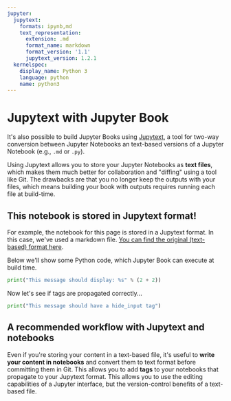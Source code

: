 ```yaml
---
jupyter:
  jupytext:
    formats: ipynb,md
    text_representation:
      extension: .md
      format_name: markdown
      format_version: '1.1'
      jupytext_version: 1.2.1
  kernelspec:
    display_name: Python 3
    language: python
    name: python3
---
```


# Jupytext with Jupyter Book

It's also possible to build Jupyter Books using [Jupytext](https://jupytext.readthedocs.io), a tool for
two-way conversion between Jupyter Notebooks an text-based versions of a Jupyter Notebook (e.g., `.md` or `.py`).

Using Jupytext allows you to store your Jupyter Notebooks as **text files**, which makes them much better for
collaboration and "diffing" using a tool like Git. The drawbacks are that you no longer keep the outputs with
your files, which means building your book with outputs requires running each file at build-time.

## This notebook is stored in Jupytext format!

For example, the notebook for this page is stored in a Jupytext format. In this case, we've used
a markdown file. [You can find the original (text-based) format here](https://github.com/jupyter/jupyter-book/blob/master/jupyter_book/book_template/content/features/jupytext.md).

Below we'll show some Python code, which Jupyter Book can execute at build time.

```python
print("This message should display: %s" % (2 + 2))
```

Now let's see if tags are propagated correctly...

```python tags=["hide_input"]
print("This message should have a hide_input tag")
```

## A recommended workflow with Jupytext and notebooks

Even if you're storing your content in a text-based file, it's useful to **write your content in notebooks**
and convert them to text format before committing them in Git. This allows you to add **tags** to your notebooks
that propagate to your Jupytext format. This allows you to use the editing capabilities of a Jupyter interface, but
the version-control benefits of a text-based file.
